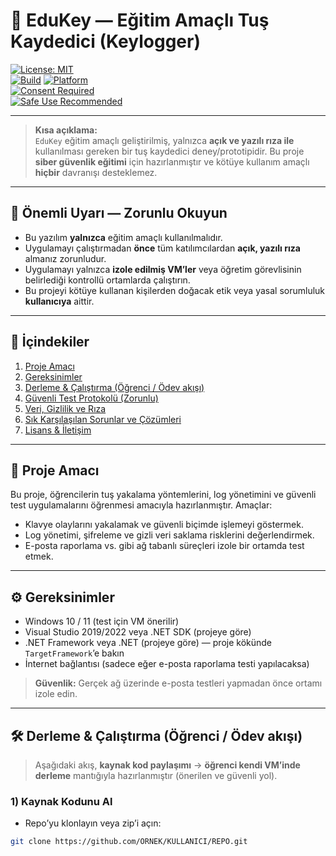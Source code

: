 <!-- Başlık ve Badgeler -->
# 🔐 EduKey — Eğitim Amaçlı Tuş Kaydedici (Keylogger)  
[![License: MIT](https://img.shields.io/badge/License-MIT-blue.svg)](LICENSE)  
[![Build](https://img.shields.io/badge/build-publish%20locally-green.svg)](#) 
[![Platform](https://img.shields.io/badge/platform-windows-orange.svg)](#)  
[![Consent Required](https://img.shields.io/badge/Consent-Required-yellow.svg)](#)  
[![Safe Use Recommended](https://img.shields.io/badge/Safe%20Use-VM%20only-red.svg)](#)

---

> **Kısa açıklama:**  
> `EduKey` eğitim amaçlı geliştirilmiş, yalnızca **açık ve yazılı rıza ile** kullanılması gereken bir tuş kaydedici deney/prototipidir. Bu proje **siber güvenlik eğitimi** için hazırlanmıştır ve kötüye kullanım amaçlı **hiçbir** davranışı desteklemez.

---

## 📌 Önemli Uyarı — Zorunlu Okuyun
- Bu yazılım **yalnızca** eğitim amaçlı kullanılmalıdır.  
- Uygulamayı çalıştırmadan **önce** tüm katılımcılardan **açık, yazılı rıza** almanız zorunludur.  
- Uygulamayı yalnızca **izole edilmiş VM’ler** veya öğretim görevlisinin belirlediği kontrollü ortamlarda çalıştırın.  
- Bu projeyi kötüye kullanan kişilerden doğacak etik veya yasal sorumluluk **kullanıcıya** aittir.

---

## 🧾 İçindekiler
1. [Proje Amacı](#proje-amacı)  
2. [Gereksinimler](#gereksinimler)  
3. [Derleme & Çalıştırma (Öğrenci / Ödev akışı)](#derleme--çalıştırma-öğrenci--ödev-akışı)  
4. [Güvenli Test Protokolü (Zorunlu)](#güvenli-test-protokolü-zorunlu)  
5. [Veri, Gizlilik ve Rıza](#veri-gizlilik-ve-rıza)  
6. [Sık Karşılaşılan Sorunlar ve Çözümleri](#sık-karşılaşılan-sorunlar-ve-çözümleri)  
7. [Lisans & İletişim](#lisans--iletişim)

---

## 🎯 Proje Amacı
Bu proje, öğrencilerin tuş yakalama yöntemlerini, log yönetimini ve güvenli test uygulamalarını öğrenmesi amacıyla hazırlanmıştır. Amaçlar:
- Klavye olaylarını yakalamak ve güvenli biçimde işlemeyi göstermek.  
- Log yönetimi, şifreleme ve gizli veri saklama risklerini değerlendirmek.  
- E-posta raporlama vs. gibi ağ tabanlı süreçleri izole bir ortamda test etmek.

---

## ⚙️ Gereksinimler
- Windows 10 / 11 (test için VM önerilir)  
- Visual Studio 2019/2022 veya .NET SDK (projeye göre)  
- .NET Framework veya .NET (projeye göre) — proje kökünde `TargetFramework`’e bakın  
- İnternet bağlantısı (sadece eğer e-posta raporlama testi yapılacaksa)  

> **Güvenlik:** Gerçek ağ üzerinde e-posta testleri yapmadan önce ortamı izole edin.

---

## 🛠️ Derleme & Çalıştırma (Öğrenci / Ödev akışı)
> Aşağıdaki akış, **kaynak kod paylaşımı** → **öğrenci kendi VM’inde derleme** mantığıyla hazırlanmıştır (önerilen ve güvenli yol).

### 1) Kaynak Kodunu Al
- Repo’yu klonlayın veya zip’i açın:
```bash
git clone https://github.com/ORNEK/KULLANICI/REPO.git
